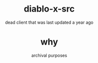 <div align="center">
  
# diablo-x-src
dead client that was last updated a year ago

# why
archival purposes

</div>
